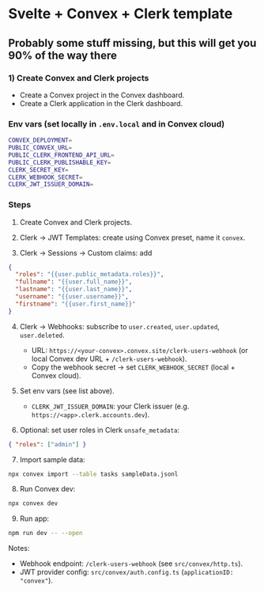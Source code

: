 # Svelte + Convex + Clerk template

## Probably some stuff missing, but this will get you 90% of the way there


### 1) Create Convex and Clerk projects
- Create a Convex project in the Convex dashboard.
- Create a Clerk application in the Clerk dashboard.

### Env vars (set locally in `.env.local` and in Convex cloud)
```bash
CONVEX_DEPLOYMENT=
PUBLIC_CONVEX_URL=
PUBLIC_CLERK_FRONTEND_API_URL=
PUBLIC_CLERK_PUBLISHABLE_KEY=
CLERK_SECRET_KEY=
CLERK_WEBHOOK_SECRET=
CLERK_JWT_ISSUER_DOMAIN=
```

### Steps
1) Create Convex and Clerk projects.

2) Clerk → JWT Templates: create using Convex preset, name it `convex`.

3) Clerk → Sessions → Custom claims: add
```json
{
  "roles": "{{user.public_metadata.roles}}",
  "fullname": "{{user.full_name}}",
  "lastname": "{{user.last_name}}",
  "username": "{{user.username}}",
  "firstname": "{{user.first_name}}"
}
```

4) Clerk → Webhooks: subscribe to `user.created`, `user.updated`, `user.deleted`.
   - URL: `https://<your-convex>.convex.site/clerk-users-webhook` (or local Convex dev URL + `/clerk-users-webhook`).
   - Copy the webhook secret → set `CLERK_WEBHOOK_SECRET` (local + Convex cloud).

5) Set env vars (see list above).
   - `CLERK_JWT_ISSUER_DOMAIN`: your Clerk issuer (e.g. `https://<app>.clerk.accounts.dev`).

6) Optional: set user roles in Clerk `unsafe_metadata`:
```json
{ "roles": ["admin"] }
```

7) Import sample data:
```bash
npx convex import --table tasks sampleData.jsonl
```

8) Run Convex dev:
```bash
npx convex dev
```

9) Run app:
```bash
npm run dev -- --open
```

Notes:
- Webhook endpoint: `/clerk-users-webhook` (see `src/convex/http.ts`).
- JWT provider config: `src/convex/auth.config.ts` (`applicationID: "convex"`).
